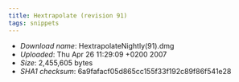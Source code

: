```yaml
---
title: Hextrapolate (revision 91)
tags: snippets
---
```


-   _Download name_: HextrapolateNightly(91).dmg
-   _Uploaded_: Thu Apr 26 11:29:09 +0200 2007
-   _Size_: 2,455,605 bytes
-   _SHA1 checksum_: 6a9fafacf05d865cc155f33f192c89f86f541e28
